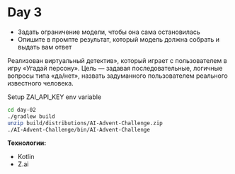# Day 3

- Задать ограничение модели, чтобы она сама остановилась
- Опишите в промпте результат, который модель должна собрать и выдать вам ответ

Реализован виртуальный детектив», который играет с пользователем в игру «Угадай персону».
Цель — задавая последовательные, логичные вопросы типа «да/нет», назвать задуманного пользователем реального известного человека.

Setup ZAI_API_KEY env variable
```bash
cd day-02
./gradlew build
unzip build/distributions/AI-Advent-Challenge.zip
./AI-Advent-Challenge/bin/AI-Advent-Challenge

```

**Технологии:**
- Kotlin
- Z.ai